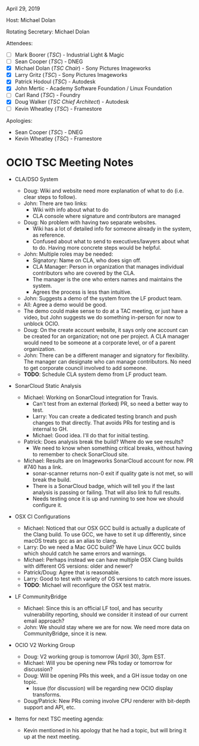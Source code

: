 April 29, 2019

Host: Michael Dolan

Rotating Secretary: Michael Dolan

Attendees:
  * [ ] Mark Boorer (_TSC_) - Industrial Light & Magic
  * [ ] Sean Cooper (_TSC_) - DNEG
  * [X] Michael Dolan (_TSC Chair_) - Sony Pictures Imageworks
  * [X] Larry Gritz (_TSC_) - Sony Pictures Imageworks
  * [X] Patrick Hodoul (_TSC_) - Autodesk
  * [X] John Mertic - Academy Software Foundation / Linux Foundation
  * [ ] Carl Rand (_TSC_) - Foundry
  * [X] Doug Walker (_TSC Chief Architect_) - Autodesk
  * [ ] Kevin Wheatley (_TSC_) - Framestore

Apologies:
  * Sean Cooper (_TSC_) - DNEG
  * Kevin Wheatley (_TSC_) - Framestore

# **OCIO TSC Meeting Notes**

* CLA/DSO System
    - Doug: Wiki and website need more explanation of what to do (i.e. clear
      steps to follow).
    - John: There are two links:
        - Wiki with info about what to do
        - CLA console where signature and contributors are managed
    - Doug: No problem with having two separate websites.
        - Wiki has a lot of detailed info for someone already in the system, as
          reference.
        - Confused about what to send to executives/lawyers about what to do.
          Having more concrete steps would be helpful.
    - John: Multiple roles may be needed:
        - Signatory: Name on CLA, who does sign off.
        - CLA Manager: Person in organization that manages individual
          contributors who are covered by the CLA.
        - The manager is the one who enters names and maintains the system.
        - Agrees the process is less than intuitive.
    - John: Suggests a demo of the system from the LF product team.
    - All: Agree a demo would be good.
    - The demo could make sense to do at a TAC meeting, or just have a video,
      but John suggests we do something in-person for now to unblock OCIO.
    - Doug: On the create account website, it says only one account can be
      created for an organization; not one per project. A CLA manager would
      need to be someone at a corporate level, or of a parent organization.
    - John: There can be a different manager and signatory for flexibility. The
      manager can designate who can manage contributors. No need to get
      corporate council involved to add someone.
    - **TODO**: Schedule CLA system demo from LF product team.

* SonarCloud Static Analysis
    - Michael: Working on SonarCloud integration for Travis.
        - Can't test from an external (forked) PR, so need a better way to test.
        - Larry: You can create a dedicated testing branch and push changes to
          that directly. That avoids PRs for testing and is internal to GH.
        - Michael: Good idea. I'll do that for initial testing.
    - Patrick: Does analysis break the build? Where do we see results?
        - We need to know when something critical breaks, without having to
          remember to check SonarCloud site.
    - Michael: Results are on Imageworks SonarCloud account for now. PR #740
      has a link.
        - sonar-scanner returns non-0 exit if quality gate is not met, so will
          break the build.
        - There is a SonarCloud badge, which will tell you if the last analysis
          is passing or failing. That will also link to full results.
        - Needs testing once it is up and running to see how we should
          configure it.

* OSX CI Configurations
    - Michael: Noticed that our OSX GCC build is actually a duplicate of the
      Clang build. To use GCC, we have to set it up differently, since macOS
      treats gcc as an alias to clang.
    - Larry: Do we need a Mac GCC build? We have Linux GCC builds which should
      catch he same errors and warnings.
    - Michael: Perhaps instead we can have multiple OSX Clang builds with
      different OS versions: older and newer?
    - Patrick/Doug: Agree that is reasonable.
    - Larry: Good to test with variety of OS versions to catch more issues.
    - **TODO**: Michael will reconfigure the OSX test matrix.

* LF CommunityBridge
    - Michael: Since this is an official LF tool, and has security vulnerability
      reporting, should we consider it instead of our current email approach?
    - John: We should stay where we are for now. We need more data on
      CommunityBridge, since it is new.

* OCIO V2 Working Group
    - Doug: V2 working group is tomorrow (April 30), 3pm EST.
    - Michael: Will you be opening new PRs today or tomorrow for discussion?
    - Doug: Will be opening PRs this week, and a GH issue today on one topic.
        - Issue (for discussion) will be regarding new OCIO display transforms.
    - Doug/Patrick: New PRs coming involve CPU renderer with bit-depth support
      and API, etc.

* Items for next TSC meeting agenda:
    - Kevin mentioned in his apology that he had a topic, but will bring it up
      at the next meeting.
